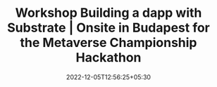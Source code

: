---
title: "Workshop Building a dapp with Substrate | Onsite in Budapest for the Metaverse Championship Hackathon"
description: "Workshop showing how to build a pallet on Substrate"
date: 2022-12-05T12:56:25+05:30
weight: 160
externalLink: https://metaversechampionship.gg/
---